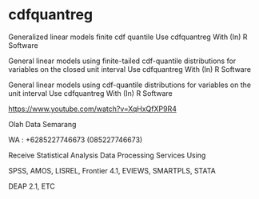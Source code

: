 # cdfquantreg
Generalized linear models finite cdf quantile Use cdfquantreg With (In) R Software

General linear models using finite-tailed cdf-quantile distributions for variables on the closed unit interval Use cdfquantreg With (In) R Software

General linear models using cdf-quantile distributions for variables on the unit interval Use cdfquantreg With (In) R Software

https://www.youtube.com/watch?v=XqHxQfXP9R4

Olah Data Semarang

WA : +6285227746673 (085227746673)

Receive Statistical Analysis Data Processing Services Using

SPSS, AMOS, LISREL, Frontier 4.1, EVIEWS, SMARTPLS, STATA

DEAP 2.1, ETC
